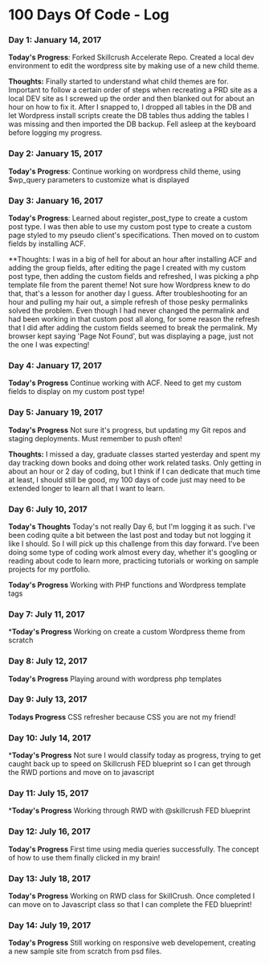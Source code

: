 # 100 Days Of Code - Log

### Day 1: January 14, 2017

**Today's Progress**: Forked Skillcrush Accelerate Repo. Created a local dev environment to edit the wordpress site by making use of a new child theme.

**Thoughts:** Finally started to understand what child themes are for.  Important to follow a certain order of steps when recreating a PRD site as a local DEV site as I screwed up the order and then blanked out for about an hour on how to fix it.  After I snapped to, I dropped all tables in the DB and let Wordpress install scripts create the DB tables thus adding the tables I was missing and then imported the DB backup. Fell asleep at the keyboard before logging my progress.

### Day 2: January 15, 2017

**Today's Progress**: Continue working on wordpress child theme, using $wp_query parameters to customize what is displayed

### Day 3: January 16, 2017

**Today's Progress**: Learned about register_post_type to create a custom post type.  I was then able to use my custom post type to create a custom page styled to my pseudo client's specifications.  Then moved on to custom fields by installing ACF.

**Thoughts:  I was in a big of hell for about an hour after installing ACF and adding the group fields, after editing the page I created with my custom post type, then adding the custom fields and refreshed, I was picking a php template file from the parent theme! Not sure how Wordpress knew to do that, that's a lesson for another day I guess.  After troubleshooting for an hour and pulling my hair out, a simple refresh of those pesky permalinks solved the problem.  Even though I had never changed the permalink and had been working in that custom post all along, for some reason the refresh that I did after adding the custom fields seemed to break the permalink.  My browser kept saying 'Page Not Found', but was displaying a page, just not the one I was expecting!

### Day 4: January 17, 2017

**Today's Progress** Continue working with ACF.  Need to get my custom fields to display on my custom post type!

### Day 5: January 19, 2017

**Today's Progress** Not sure it's progress, but updating my Git repos and staging deployments.  Must remember to push often!

**Thoughts:** I missed a day, graduate classes started yesterday and spent my day tracking down books and doing other work related tasks.  Only getting in about an hour or 2 day of coding, but I think if I can dedicate that much time at least, I should still be good, my 100 days of code just may need to be extended longer to learn all that I want to learn. 

### Day 6: July 10, 2017

**Today's Thoughts** Today's not really Day 6, but I'm logging it as such.  I've been coding quite a bit between the last post and today but not logging it like I should. So I will pick up this challenge from this day forward.  I've been doing some type of coding work almost every day, whether it's googling or reading about code to learn more, practicing tutorials or working on sample projects for my portfolio.  

**Today's Progress** Working with PHP functions and Wordpress template tags

### Day 7: July 11, 2017

***Today's Progress** Working on create a custom Wordpress theme from scratch

### Day 8: July 12, 2017

**Today's Progress** Playing around with wordpress php templates

### Day 9: July 13, 2017

**Todays Progress** CSS refresher because CSS you are not my friend!

### Day 10: July 14, 2017

***Today's Progress** Not sure I would classify today as progress, trying to get caught back up to speed on Skillcrush FED blueprint so I can get through the RWD portions and move on to javascript

### Day 11: July 15, 2017

***Today's Progress** Working through RWD with @skillcrush FED blueprint

### Day 12: July 16, 2017

**Today's Progress** First time using media queries successfully. The concept of how to use them finally clicked in my brain!

### Day 13: July 18, 2017

**Today's Progress** Working on RWD class for SkillCrush. Once completed I can move on to Javascript class so that I can complete the FED blueprint! 

### Day 14: July 19, 2017

**Today's Progress** Still working on responsive web developement, creating a new sample site from scratch from psd files.  